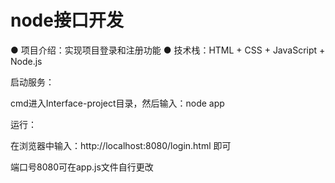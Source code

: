 # node接口开发

● 项目介绍：实现项目登录和注册功能
● 技术栈：HTML + CSS  + JavaScript   + Node.js

启动服务：

cmd进入Interface-project目录，然后输入：node app

运行：

在浏览器中输入：http://localhost:8080/login.html 即可

端口号8080可在app.js文件自行更改